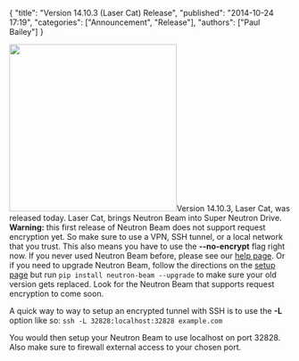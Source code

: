 {
  "title": "Version 14.10.3 (Laser Cat) Release",
  "published": "2014-10-24 17:19",
  "categories": ["Announcement", "Release"],
  "authors": ["Paul Bailey"]
}

<img class="right" src="https://bf887cb0698e0d75ce76e89c95d6859510a8d9e3.googledrive.com/host/0B-GD95vnz4VFcjg0VUp1QnA4ZWM/laser-cat.jpg" style="width: 300px;">Version 14.10.3, Laser Cat, was released today. Laser Cat, brings Neutron Beam into Super Neutron Drive. **Warning:** this first release of Neutron Beam does not support request encryption yet. So make sure to use a VPN, SSH tunnel, or a local network that you trust. This also means you have to use the **--no-encrypt** flag right now. If you never used Neutron Beam before, please see our [help page](https://super.neutrondrive.com/help/). Or if you need to upgrade Neutron Beam, follow the directions on the [setup page](https://super.neutrondrive.com/help/neutron-beam-setup) but run `pip install neutron-beam --upgrade` to make sure your old version gets replaced. Look for the Neutron Beam that supports request encryption to come soon.

A quick way to way to setup an encrypted tunnel with SSH is to use the **-L** option like so: `ssh -L 32828:localhost:32828 example.com`

You would then setup your Neutron Beam to use localhost on port 32828. Also make sure to firewall external access to your chosen port.